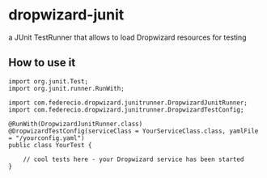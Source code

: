 dropwizard-junit
================

a JUnit TestRunner that allows to load Dropwizard resources for testing


How to use it
-------------

    import org.junit.Test;
    import org.junit.runner.RunWith;

    import com.federecio.dropwizard.junitrunner.DropwizardJunitRunner;
    import com.federecio.dropwizard.junitrunner.DropwizardTestConfig;

    @RunWith(DropwizardJunitRunner.class)
    @DropwizardTestConfig(serviceClass = YourServiceClass.class, yamlFile = "/yourconfig.yaml")
    public class YourTest {

        // cool tests here - your Dropwizard service has been started
    }
